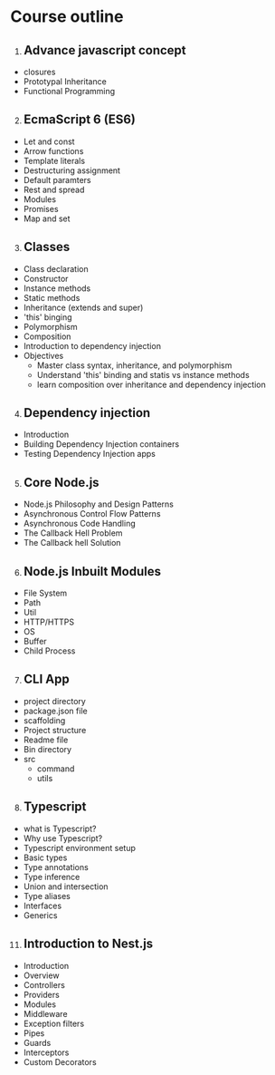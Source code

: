 # Course outline

1. ## Advance javascript concept

- closures
- Prototypal Inheritance
- Functional Programming

2. ## EcmaScript 6 (ES6)

- Let and const
- Arrow functions
- Template literals
- Destructuring assignment
- Default paramters
- Rest and spread
- Modules
- Promises
- Map and set

3. ## Classes

- Class declaration
- Constructor
- Instance methods
- Static methods
- Inheritance (extends and super)
- 'this' binging
- Polymorphism
- Composition
- Introduction to dependency injection
- Objectives
    - Master class syntax, inheritance, and polymorphism
    - Understand 'this' binding and statis vs instance methods
    - learn composition over inheritance and dependency injection

4. ## Dependency injection

- Introduction
- Building Dependency Injection containers
- Testing Dependency Injection apps

5. ## Core Node.js

- Node.js Philosophy and Design Patterns
- Asynchronous Control Flow Patterns
- Asynchronous Code Handling
- The Callback Hell Problem
- The Callback hell Solution

6. ## Node.js Inbuilt Modules

- File System
- Path
- Util
- HTTP/HTTPS
- OS
- Buffer
- Child Process

7. ## CLI App

- project directory
- package.json file
- scaffolding
- Project structure
- Readme file
- Bin directory
- src
    - command
    - utils

8. ## Typescript

- what is Typescript?
- Why use Typescript?
- Typescript environment setup
- Basic types
- Type annotations
- Type inference
- Union and intersection
- Type aliases
- Interfaces
- Generics

11. ## Introduction to Nest.js

- Introduction
- Overview
- Controllers
- Providers
- Modules
- Middleware
- Exception filters
- Pipes
- Guards
- Interceptors
- Custom Decorators